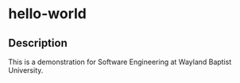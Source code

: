 # hello-world
## Description

This is a demonstration for Software Engineering at Wayland Baptist University.


